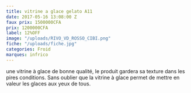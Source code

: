 ```yaml
---
title: vitrine a glace gelato A11
date: 2017-05-16 13:08:00 Z
faux prix: 1500000CFA
prix: 1200000CFA
label: 12%OFF
image: "/uploads/RIVO_VD_ROSSO_CIBI.png"
fiche: "/uploads/fiche.jpg"
categories: Froid
marques: infrico
---
```


 une vitrine à glace de bonne qualité, le produit gardera sa texture dans les pires conditions. Sans oublier que la vitrine à glace permet de mettre en valeur les glaces aux yeux de tous.